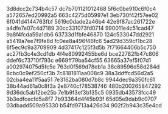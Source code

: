 3d8dcc2c734b4c57
dc7b701121012468
5f6c0be910c6f0c4
a572657ed20992a5
663c4275d05997e1
3eb730f42f57ee02
6f041d4144763fbf
5619c0dade2a46b4
42e9f87ac261722e
a4dfe7e07c4d7189
30cc331073fd0714
990011e4c51cad47
9a8f4fcda59a1db6
63733d1fbfe46870
124c533047dd2921
a5419a7ee7f9fe8d
fc0ee8a496f46fc6
5ad29d359cf1bc28
6f5ec9c9a3709909
4d37417c125f3d5b
7f71664406b5c750
ac27fb3c4e3cd1db
4f4e80992455be6d
bce22782fb47c806
ddef6c73710f793c
e669ff79ba54cf55
63665a37ef5f07d1
a002974075d5fc5e
763d0f569d78eb1a
38c89596d58d284d
8cbc0c9ef250cf3b
7c8181811aa008c9
38a3ddffcd56d2a5
02cba4ea11f5aa51
7e3162ba080d7b8c
9944dec9a350fc61
38b44ad61a0c8f3a
2e8740cf78538746
480b200265847292
9d36dc5ab12be25b
7e1b9f3ef3b135c5
0935db43573fcc49
3b3edfcecfd5a8f7
7b93364d4f45b93f
65d05e9dab9c0707
03dbadd509a95330
b54fd9713a426d34
902f2b943c35e4cd
